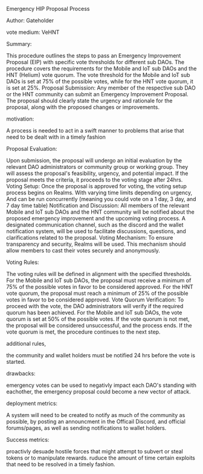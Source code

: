 Emergency HIP Proposal Process

Author: Gateholder

vote medium: VeHNT

Summary:

This procedure outlines the steps to pass an Emergency Improvement Proposal (EIP) with specific vote thresholds for different sub DAOs.
The procedure covers the requirements for the Mobile and IoT sub DAOs and the HNT (Helium) vote quorum. The vote threshold for the Mobile and IoT sub DAOs is set at 75% of the possible votes, while for the HNT vote quorum, it is set at 25%.
Proposal Submission: Any member of the respective sub DAO or the HNT community can submit an Emergency Improvement Proposal. The proposal should clearly state the urgency and rationale for the proposal, along with the proposed changes or improvements.

motivation:

A process is needed to act in a swift manner to problems that arise that need to be dealt with in a timely fashion

Proposal Evaluation:

Upon submission, the proposal will undergo an initial evaluation by the relevant DAO administrators or community group or working group. 
They will assess the proposal's feasibility, urgency, and potential impact. If the proposal meets the criteria, it proceeds to the voting stage after 24hrs.
Voting Setup: Once the proposal is approved for voting, the voting setup process begins on Realms. 
With varying time limits depending on urgency, And can be run concurrently (meaning you could vote on a 1 day, 3 day, and 7 day time table)
Notification and Discussion: All members of the relevant Mobile and IoT sub DAOs and the HNT community will be notified about the proposed emergency improvement and the upcoming voting process. A designated communication channel, such as the discord and the wallet notification system, will be used to facilitate discussions, questions, and clarifications related to the proposal.
Voting Mechanism: To ensure transparency and security, Realms will be used. This mechanism should allow members to cast their votes securely and anonymously. 

Voting Rules:

The voting rules will be defined in alignment with the specified thresholds. 
For the Mobile and IoT sub DAOs, the proposal must receive a minimum of 75% of the possible votes in favor to be considered approved.
For the HNT vote quorum, the proposal must reach a minimum of 25% of the possible votes in favor to be considered approved.
Vote Quorum Verification: To proceed with the vote, the DAO administrators will verify if the required quorum has been achieved.
For the Mobile and IoT sub DAOs, the vote quorum is set at 50% of the possible votes. If the vote quorum is not met, the proposal will be considered unsuccessful, and the process ends.
If the vote quorum is met, the procedure continues to the next step.

additional rules,

the community and wallet holders must be notified 24 hrs before the vote is started.

drawbacks:

emergency votes can be used to negativly impact each DAO's standing with eachother, the emergency proposal could become a new vector of attack.

deployment metrics:

A system will need to be created to notify as much of the community as possible, by posting an announcment in the Officail Discord, and official forums/pages, as well as sending notifications to wallet holders.

Success metrics:

proactivly desuade hostile forces that might attempt to subvert or steal tokens or to manipulate rewards. ruduce the amount of time certain exploits that need to be resolved in a timely fashion.
